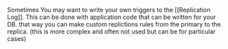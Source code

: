 Sometimes You may want to write your own triggers to the [[Replication Log]]. This can be done with application code that can be written for your DB. that way you can make custom replictions rules from the primary to the replica. (this is more complex and often not used but can be for particular cases)